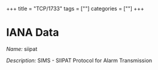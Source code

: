 +++
title = "TCP/1733"
tags = [""]
categories = [""]
+++

# IANA Data

_Name:_ siipat

_Description:_ SIMS - SIIPAT Protocol for Alarm Transmission

